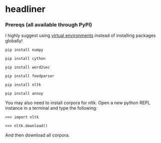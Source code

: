 # headliner

### Prereqs (all available through PyPI)

I highly suggest using [virtual environments](https://virtualenvwrapper.readthedocs.io/en/latest/) instead of installing packages globally!

`pip install numpy`

`pip install cython`

`pip install word2vec`

`pip install feedparser`

`pip install nltk`

`pip install annoy`

You may also need to install corpora for nltk. Open a new python REPL instance in a terminal and type the following:

`>>> import nltk`

`>>> nltk.download()`

And then download all corpora.
